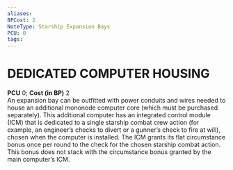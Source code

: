 ```yaml
---
aliases: 
BPCost: 2
NoteType: Starship Expansion Bays
PCU: 0
tags: 
---
```

# DEDICATED COMPUTER HOUSING
**PCU** 0; **Cost (in BP)** 2  
An expansion bay can be outfitted with power conduits and wires needed to house an additional mononode computer core (which must be purchased separately). This additional computer has an integrated control module (ICM) that is dedicated to a single starship combat crew action (for example, an engineer’s checks to divert or a gunner’s check to fire at will), chosen when the computer is installed. The ICM grants its flat circumstance bonus once per round to the check for the chosen starship combat action. This bonus does not stack with the circumstance bonus granted by the main computer’s ICM.